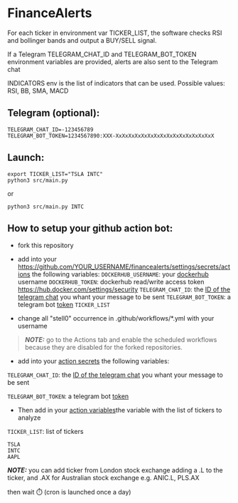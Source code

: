# FinanceAlerts

For each ticker in environment var TICKER_LIST, the software checks RSI and bollinger bands and output a BUY/SELL signal. 

If a Telegram TELEGRAM_CHAT_ID and TELEGRAM_BOT_TOKEN environment variables are provided, alerts are also sent to the Telegram chat

INDICATORS env is the list of indicators that can be used. Possible values: RSI, BB, SMA, MACD

## Telegram (optional):
```
TELEGRAM_CHAT_ID=-123456789
TELEGRAM_BOT_TOKEN=1234567890:XXX-XxXxXxXxXxXxXxXxXxXxXxXxXxXxXxX
```

## Launch:

```
export TICKER_LIST="TSLA INTC"
python3 src/main.py
```

or

```
python3 src/main.py INTC
```

## How to setup your github action bot:

- fork this repository

- add into your https://github.com/YOUR_USERNAME/financealerts/settings/secrets/actions the following variables:
`DOCKERHUB_USERNAME`: your [dockerhub](https://hub.docker.com/) username
`DOCKERHUB_TOKEN`: dockerhub read/write access token https://hub.docker.com/settings/security
`TELEGRAM_CHAT_ID`: the [ID of the telegram chat](https://stackoverflow.com/questions/32423837/telegram-bot-how-to-get-a-group-chat-id) you whant your message to be sent
`TELEGRAM_BOT_TOKEN`: a telegram bot [token](https://core.telegram.org/bots/features#botfather)
`TICKER_LIST`
- change all "stell0" occurrence in .github/workflows/*.yml with your username


> **_NOTE:_**  go to the Actions tab and enable the scheduled workflows because they are disabled for the forked repositories.

- add into your [action secrets](https://github.com/YOUR_USERNAME/financealerts/settings/secrets/actions)
 the following variables:

`TELEGRAM_CHAT_ID`: the [ID of the telegram chat](https://stackoverflow.com/questions/32423837/telegram-bot-how-to-get-a-group-chat-id) you whant your message to be sent

`TELEGRAM_BOT_TOKEN`: a telegram bot [token](https://core.telegram.org/bots/features#botfather)

- Then add in your [action variables](https://github.com/YOUR_USERNAME/financealerts/settings/variables/actions)the variable with the list of tickers to analyze

`TICKER_LIST`: list of tickers
```
TSLA
INTC
AAPL
```

**_NOTE:_** you can add ticker from London stock exchange adding a .L to the ticker, and .AX for Australian stock exchange e.g. ANIC.L, PLS.AX

then wait ⏱️  (cron is launched once a day)
